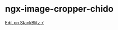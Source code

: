 # ngx-image-cropper-chido

[Edit on StackBlitz ⚡️](https://stackblitz.com/edit/ngx-image-cropper-2uy9x1)